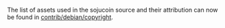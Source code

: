 The list of assets used in the sojucoin source and their attribution can now be found in [contrib/debian/copyright](../contrib/debian/copyright).
